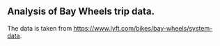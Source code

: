 ## Analysis of Bay Wheels trip data.

The data is taken from https://www.lyft.com/bikes/bay-wheels/system-data.